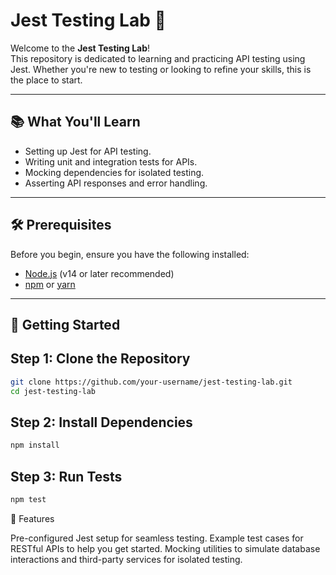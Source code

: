 # Jest Testing Lab 🚀

Welcome to the **Jest Testing Lab**!  
This repository is dedicated to learning and practicing API testing using Jest. Whether you're new to testing or looking to refine your skills, this is the place to start.

---

## 📚 What You'll Learn

- Setting up Jest for API testing.
- Writing unit and integration tests for APIs.
- Mocking dependencies for isolated testing.
- Asserting API responses and error handling.

---

## 🛠️ Prerequisites

Before you begin, ensure you have the following installed:

- [Node.js](https://nodejs.org/) (v14 or later recommended)
- [npm](https://www.npmjs.com/) or [yarn](https://yarnpkg.com/)

---

## 🚀 Getting Started

## Step 1: Clone the Repository

```bash
git clone https://github.com/your-username/jest-testing-lab.git
cd jest-testing-lab
```

## Step 2: Install Dependencies

```bash
npm install
```

## Step 3: Run Tests

```bash
npm test
```

🧪 Features

Pre-configured Jest setup for seamless testing.
Example test cases for RESTful APIs to help you get started.
Mocking utilities to simulate database interactions and third-party services for isolated testing.


